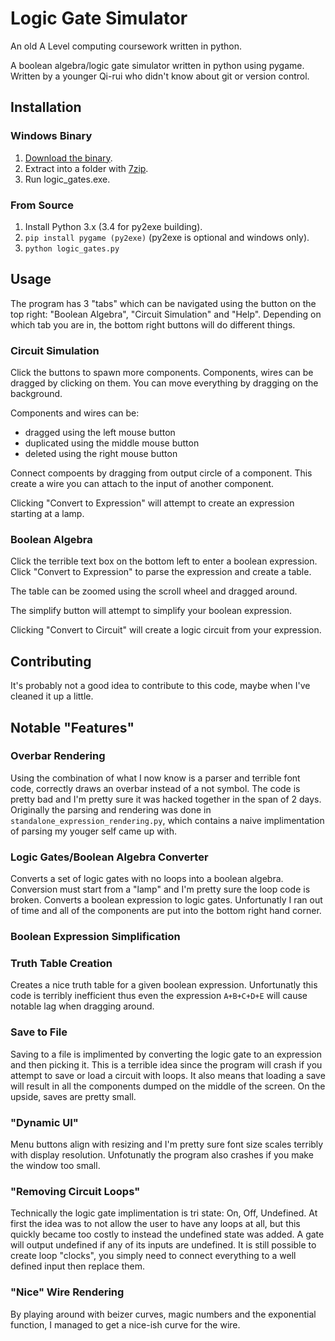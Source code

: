 # Logic Gate Simulator
An old A Level computing coursework written in python.

A boolean algebra/logic gate simulator written in python using pygame. Written by a younger Qi-rui who didn't know about git or version control.

## Installation

### Windows Binary

1. [Download the binary](https://github.com/qqii/logic-gate-simulator/releases).
2. Extract into a folder with [7zip](http://www.7-zip.org/download.html).
3. Run logic_gates.exe.

### From Source

1. Install Python 3.x (3.4 for py2exe building).
2. `pip install pygame (py2exe)` (py2exe is optional and windows only).
3. `python logic_gates.py`

## Usage

The program has 3 "tabs" which can be navigated using the button on the top right: "Boolean Algebra", "Circuit Simulation" and "Help". Depending on which tab you are in, the bottom right buttons will do different things. 

### Circuit Simulation

Click the buttons to spawn more components. Components, wires can be dragged by clicking on them. You can move everything by dragging on the background.  

Components and wires can be:
* dragged using the left mouse button
* duplicated using the middle mouse button
* deleted using the right mouse button

Connect compoents by dragging from output circle of a component. This create a wire you can attach to the input of another component.

Clicking "Convert to Expression" will attempt to create an expression starting at a lamp.

### Boolean Algebra

Click the terrible text box on the bottom left to enter a boolean expression. 
Click "Convert to Expression" to parse the expression and create a table. 

The table can be zoomed using the scroll wheel and dragged around.

The simplify button will attempt to simplify your boolean expression.

Clicking "Convert to Circuit" will create a logic circuit from your expression.

## Contributing

It's probably not a good idea to contribute to this code, maybe when I've cleaned it up a little.

## Notable "Features"

### Overbar Rendering

Using the combination of what I now know is a parser and terrible font code, correctly draws an overbar instead of a not symbol. The code is pretty bad and I'm pretty sure it was hacked together in the span of 2 days. Originally the parsing and rendering was done in `standalone_expression_rendering.py`, which contains a naive implimentation of parsing my youger self came up with. 

### Logic Gates/Boolean Algebra Converter

Converts a set of logic gates with no loops into a boolean algebra. Conversion must start from a "lamp" and I'm pretty sure the loop code is broken.
Converts a boolean expression to logic gates. Unfortunatly I ran out of time and all of the components are put into the bottom right hand corner.

### Boolean Expression Simplification

### Truth Table Creation

Creates a nice truth table for a given boolean expression. Unfortunatly this code is terribly inefficient thus even the expression `A+B+C+D+E` will cause notable lag when dragging around.

### Save to File

Saving to a file is implimented by converting the logic gate to an expression and then picking it. This is a terrible idea since the program will crash if you attempt to save or load a circuit with loops. It also means that loading a save will result in all the components dumped on the middle of the screen. On the upside, saves are pretty small.

### "Dynamic UI"

Menu buttons align with resizing and I'm pretty sure font size scales terribly with display resolution. Unfotunatly the program also crashes if you make the window too small. 

### "Removing Circuit Loops"

Technically the logic gate implimentation is tri state: On, Off, Undefined. At first the idea was to not allow the user to have any loops at all, but this quickly became too costly to instead the undefined state was added. A gate will output undefined if any of its inputs are undefined. 
It is still possible to create loop "clocks", you simply need to connect everything to a well defined input then replace them. 

### "Nice" Wire Rendering

By playing around with beizer curves, magic numbers and the exponential function, I managed to get a nice-ish curve for the wire.
